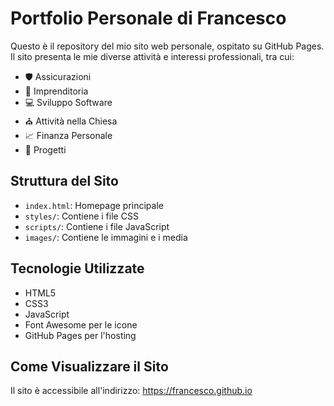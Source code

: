 # Portfolio Personale di Francesco

Questo è il repository del mio sito web personale, ospitato su GitHub Pages. Il sito presenta le mie diverse attività e interessi professionali, tra cui:

- 🛡️ Assicurazioni
- 💼 Imprenditoria
- 💻 Sviluppo Software
- ⛪ Attività nella Chiesa
- 📈 Finanza Personale
- 🚀 Progetti

## Struttura del Sito

- `index.html`: Homepage principale
- `styles/`: Contiene i file CSS
- `scripts/`: Contiene i file JavaScript
- `images/`: Contiene le immagini e i media

## Tecnologie Utilizzate

- HTML5
- CSS3
- JavaScript
- Font Awesome per le icone
- GitHub Pages per l'hosting

## Come Visualizzare il Sito

Il sito è accessibile all'indirizzo: https://francesco.github.io
